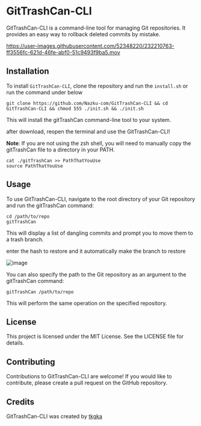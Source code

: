 # GitTrashCan-CLI

GitTrashCan-CLI is a command-line tool for managing Git repositories. It provides an easy way to rollback deleted commits by mistake.

https://user-images.githubusercontent.com/52348220/232210763-ff3556fc-621d-46fe-abf0-51c9493f9ba5.mov


## Installation

To install `GitTrashCan-CLI`, clone the repository and run the `install.sh` or run the command under below

```shell
git clone https://github.com/Nazku-com/GitTrashCan-CLI && cd GitTrashCan-CLI && chmod 555 ./init.sh && ./init.sh
```

This will install the gitTrashCan command-line tool to your system.

after download, reopen the terminal and use the GitTrashCan-CLI!

**Note**: If you are not using the zsh shell, you will need to manually copy the gitTrashCan file to a directory in your PATH.

```shell
cat ./gitTrashCan >> PathThatYouUse
source PathThatYouUse
```

## Usage

To use GitTrashCan-CLI, navigate to the root directory of your Git repository and run the gitTrashCan command:

```shell
cd /path/to/repo
gitTrashCan
```

This will display a list of dangling commits and prompt you to move them to a trash branch. 

enter the hash to restore and it automatically make the branch to restore

![image](https://user-images.githubusercontent.com/52348220/232210599-82289ef8-7ba2-4e70-841c-1dfcbe9df248.png)

You can also specify the path to the Git repository as an argument to the gitTrashCan command:

```shell
gitTrashCan /path/to/repo
```
This will perform the same operation on the specified repository.

## License

This project is licensed under the MIT License. See the LICENSE file for details.

## Contributing

Contributions to GitTrashCan-CLI are welcome! If you would like to contribute, please create a pull request on the GitHub repository.

## Credits

GitTrashCan-CLI was created by [tkgka](https://github.com/tkgka)
